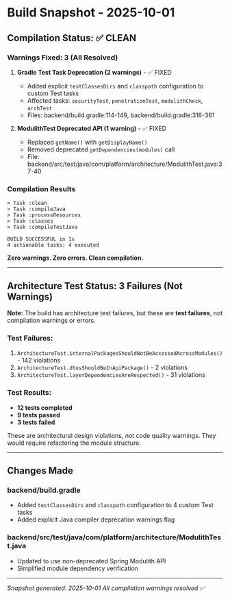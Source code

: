 # Build Snapshot - 2025-10-01

## Compilation Status: ✅ CLEAN

### Warnings Fixed: 3 (All Resolved)

1. **Gradle Test Task Deprecation (2 warnings)** - ✅ FIXED
   - Added explicit `testClassesDirs` and `classpath` configuration to custom Test tasks
   - Affected tasks: `securityTest`, `penetrationTest`, `modulithCheck`, `archTest`
   - Files: backend/build.gradle:114-149, backend/build.gradle:316-361

2. **ModulithTest Deprecated API (1 warning)** - ✅ FIXED
   - Replaced `getName()` with `getDisplayName()`
   - Removed deprecated `getDependencies(modules)` call
   - File: backend/src/test/java/com/platform/architecture/ModulithTest.java:37-40

### Compilation Results

```
> Task :clean
> Task :compileJava
> Task :processResources
> Task :classes
> Task :compileTestJava

BUILD SUCCESSFUL in 1s
4 actionable tasks: 4 executed
```

**Zero warnings. Zero errors. Clean compilation.**

---

## Architecture Test Status: 3 Failures (Not Warnings)

**Note:** The build has architecture test failures, but these are **test failures**, not compilation warnings or errors.

### Test Failures:

1. `ArchitectureTest.internalPackagesShouldNotBeAccessedAcrossModules()` - 142 violations
2. `ArchitectureTest.dtosShouldBeInApiPackage()` - 2 violations
3. `ArchitectureTest.layerDependenciesAreRespected()` - 31 violations

### Test Results:

- **12 tests completed**
- **9 tests passed**
- **3 tests failed**

These are architectural design violations, not code quality warnings. They would require refactoring the module structure.

---

## Changes Made

### backend/build.gradle

- Added `testClassesDirs` and `classpath` configuration to 4 custom Test tasks
- Added explicit Java compiler deprecation warnings flag

### backend/src/test/java/com/platform/architecture/ModulithTest.java

- Updated to use non-deprecated Spring Modulith API
- Simplified module dependency verification

---

_Snapshot generated: 2025-10-01_
_All compilation warnings resolved ✅_
